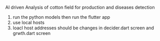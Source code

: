 AI driven Analysis of cotton field for production and diseases detection

1. run the python models then run the flutter app
2. use local hosts
3. loacl host addresses should be changes in decider.dart screen and grwth.dart screen
